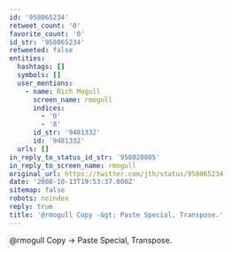 ```yaml
---
id: '958065234'
retweet_count: '0'
favorite_count: '0'
id_str: '958065234'
retweeted: false
entities:
  hashtags: []
  symbols: []
  user_mentions:
    - name: Rich Mogull
      screen_name: rmogull
      indices:
        - '0'
        - '8'
      id_str: '9481332'
      id: '9481332'
  urls: []
in_reply_to_status_id_str: '958028805'
in_reply_to_screen_name: rmogull
original_url: https://twitter.com/jth/status/958065234
date: '2008-10-13T19:53:37.000Z'
sitemap: false
robots: noindex
reply: true
title: '@rmogull Copy -&gt; Paste Special, Transpose.'
---
```


@rmogull Copy -&gt; Paste Special, Transpose.